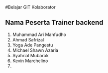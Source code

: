 #Belajar GIT Kolaborator

## Nama Peserta Trainer backend

1. Muhammad Ari Mahfudho
2. Ahmad Safrizal
3. Yoga Ade Pangestu
4. Michael Shawn Azaria
5. Syahrial Mubarok
6. Kevin Marchelino
7.
